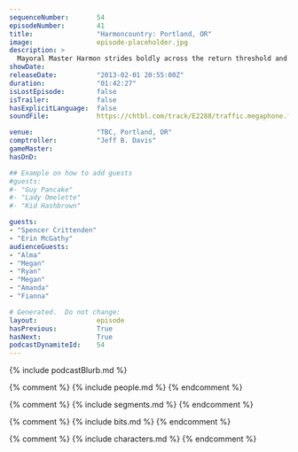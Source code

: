 ```yaml
---
sequenceNumber:       54
episodeNumber:        41
title:                "Harmoncountry: Portland, OR"
image:                episode-placeholder.jpg
description: >
  Mayoral Master Harmon strides boldly across the return threshold and declares Spencer God. Then he raps and dicks around with people in the audience. It doesn't sound like much on paper but it's a pretty great episode.
showDate:             
releaseDate:          "2013-02-01 20:55:00Z"
duration:             "01:42:27"
isLostEpisode:        false
isTrailer:            false
hasExplicitLanguage:  false
soundFile:            https://chtbl.com/track/E2288/traffic.megaphone.fm/STA8634366520.mp3?updated=1554491351

venue:                "TBC, Portland, OR"
comptroller:          "Jeff B. Davis"
gameMaster:           
hasDnD:               

## Example on how to add guests
#guests:
#- "Guy Pancake"
#- "Lady Omelette"
#- "Kid Hashbrown"

guests:
- "Spencer Crittenden"
- "Erin McGathy"
audienceGuests:
- "Alma"
- "Megan"
- "Ryan"
- "Megan"
- "Amanda"
- "Fianna"

# Generated.  Do not change:
layout:               episode
hasPrevious:          True
hasNext:              True
podcastDynamiteId:    54
---
```


{% include podcastBlurb.md %}

{% comment %}
{% include people.md %}
{% endcomment %}

{% comment %}
{% include segments.md %}
{% endcomment %}

{% comment %}
{% include bits.md %}
{% endcomment %}

{% comment %}
{% include characters.md %}
{% endcomment %}
